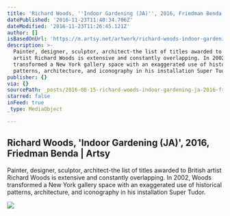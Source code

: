 ```yaml
---
title: 'Richard Woods, ''Indoor Gardening (JA)'', 2016, Friedman Benda | Artsy'
datePublished: '2016-11-23T11:40:34.706Z'
dateModified: '2016-11-23T11:26:45.121Z'
author: []
isBasedOnUrl: 'https://m.artsy.net/artwork/richard-woods-indoor-gardening-ja'
description: >-
  Painter, designer, sculptor, architect-the list of titles awarded to British
  artist Richard Woods is extensive and constantly overlapping. In 2002, Woods
  transformed a New York gallery space with an exaggerated use of historical
  patterns, architecture, and iconography in his installation Super Tudor.
publisher: {}
via: {}
sourcePath: _posts/2016-08-15-richard-woods-indoor-gardening-ja-2016-friedman-benda.md
starred: false
inFeed: true
_type: MediaObject

---
```

<article style=""><h1>Richard Woods, 'Indoor Gardening (JA)', 2016, Friedman Benda | Artsy</h1><p>Painter, designer, sculptor, architect-the list of titles awarded to British artist Richard Woods is extensive and constantly overlapping. In 2002, Woods transformed a New York gallery space with an exaggerated use of historical patterns, architecture, and iconography in his installation Super Tudor.</p><img src="https://d32dm0rphc51dk.cloudfront.net/85hnL4aC7u6xuVJPvMQoQg/large.jpg" /></article>